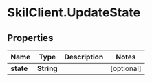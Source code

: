 # SkilClient.UpdateState

## Properties
Name | Type | Description | Notes
------------ | ------------- | ------------- | -------------
**state** | **String** |  | [optional] 


